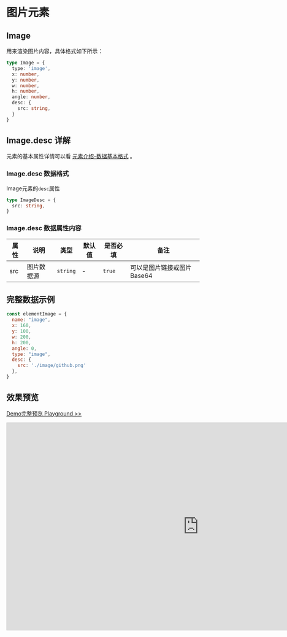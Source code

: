 # 图片元素

## Image

用来渲染图片内容，具体格式如下所示：

```ts
type Image = {
  type: 'image',
  x: number,
  y: number,
  w: number,
  h: number,
  angle: number,
  desc: {
    src: string,
  }
}
```

## Image.desc 详解

元素的基本属性详情可以看 [元素介绍-数据基本格式](./info.md#数据基本格式) 。

### Image.desc 数据格式

Image元素的`desc`属性

```ts
type ImageDesc = {
  src: string,
}
```

### Image.desc 数据属性内容


|属性|说明|类型|默认值|是否必填|备注|
|--|--|--|--|--|--|
| src | 图片数据源 |`string`| - | `true` | 可以是图片链接或图片Base64 |


## 完整数据示例

```js
const elementImage = {
  name: "image",
  x: 160,
  y: 100,
  w: 200,
  h: 200,
  angle: 0,
  type: "image",
  desc: {
    src: './image/github.png'
  },
}
```


## 效果预览

[Demo完整预览 Playground >>](https://idraw.js.org/playground/?demo=elem-image)

<iframe 
    src="https://idraw.js.org/playground/?demo=elem-image&header=false&sider=false&default-editor-split=37" 
    width="1000" height="540" frameborder="no" border="0"
    style="border: 1px solid #cecece; margin: 0px auto;"
  ></iframe>
